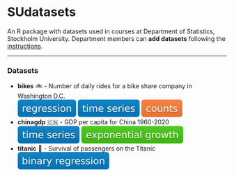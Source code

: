 # SUdatasets
An R package with datasets used in courses at Department of Statistics, Stockholm University.
Department members can **add datasets** following the [instructions](./instructions/howtoadd.md).

---
### Datasets

* **bikes** :bike: - Number of daily rides for a bike share company in Washington D.C.\
![regression](./badges/regression.svg) ![time series](./badges/timeseries.svg) ![counts](./badges/counts.svg) 
* **chinagdp** :cn: - GDP per capita for China 1960-2020\
![time series](./badges/timeseries.svg) ![exponential growth](./badges/exponential_growth.svg)
* **titanic** :ship: - Survival of passengers on the Titanic \
![binary regression](./badges/binary_regression.svg)


